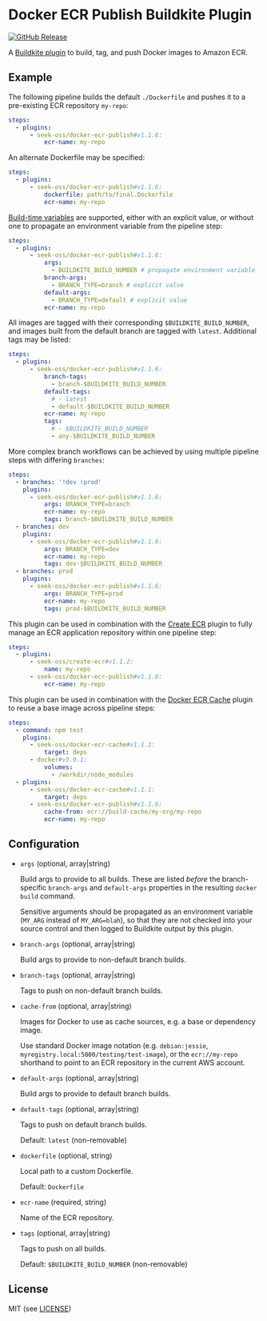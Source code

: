 # Docker ECR Publish Buildkite Plugin

[![GitHub Release](https://img.shields.io/github/release/seek-oss/docker-ecr-publish-buildkite-plugin.svg)](https://github.com/seek-oss/docker-ecr-publish-buildkite-plugin/releases)

A [Buildkite plugin](https://buildkite.com/docs/agent/v3/plugins) to build, tag,
and push Docker images to Amazon ECR.

## Example

The following pipeline builds the default `./Dockerfile` and pushes it to a
pre-existing ECR repository `my-repo`:

```yaml
steps:
  - plugins:
      - seek-oss/docker-ecr-publish#v1.1.6:
          ecr-name: my-repo
```

An alternate Dockerfile may be specified:

```yaml
steps:
  - plugins:
      - seek-oss/docker-ecr-publish#v1.1.6:
          dockerfile: path/to/final.Dockerfile
          ecr-name: my-repo
```

[Build-time
variables](https://docs.docker.com/engine/reference/commandline/build/#set-build-time-variables---build-arg)
are supported, either with an explicit value, or without one to propagate an
environment variable from the pipeline step:

```yaml
steps:
  - plugins:
      - seek-oss/docker-ecr-publish#v1.1.6:
          args:
            - BUILDKITE_BUILD_NUMBER # propagate environment variable
          branch-args:
            - BRANCH_TYPE=branch # explicit value
          default-args:
            - BRANCH_TYPE=default # explicit value
          ecr-name: my-repo
```

All images are tagged with their corresponding `$BUILDKITE_BUILD_NUMBER`, and
images built from the default branch are tagged with `latest`. Additional tags
may be listed:

```yaml
steps:
  - plugins:
      - seek-oss/docker-ecr-publish#v1.1.6:
          branch-tags:
            - branch-$BUILDKITE_BUILD_NUMBER
          default-tags:
            # - latest
            - default-$BUILDKITE_BUILD_NUMBER
          ecr-name: my-repo
          tags:
            # - $BUILDKITE_BUILD_NUMBER
            - any-$BUILDKITE_BUILD_NUMBER
```

More complex branch workflows can be achieved by using multiple pipeline steps
with differing `branches`:

```yaml
steps:
  - branches: '!dev !prod'
    plugins:
      - seek-oss/docker-ecr-publish#v1.1.6:
          args: BRANCH_TYPE=branch
          ecr-name: my-repo
          tags: branch-$BUILDKITE_BUILD_NUMBER
  - branches: dev
    plugins:
      - seek-oss/docker-ecr-publish#v1.1.6:
          args: BRANCH_TYPE=dev
          ecr-name: my-repo
          tags: dev-$BUILDKITE_BUILD_NUMBER
  - branches: prod
    plugins:
      - seek-oss/docker-ecr-publish#v1.1.6:
          args: BRANCH_TYPE=prod
          ecr-name: my-repo
          tags: prod-$BUILDKITE_BUILD_NUMBER
```

This plugin can be used in combination with the [Create
ECR](https://github.com/seek-oss/create-ecr-buildkite-plugin) plugin to fully
manage an ECR application repository within one pipeline step:

```yaml
steps:
  - plugins:
      - seek-oss/create-ecr#v1.1.2:
          name: my-repo
      - seek-oss/docker-ecr-publish#v1.1.6:
          ecr-name: my-repo
```

This plugin can be used in combination with the [Docker ECR
Cache](https://github.com/seek-oss/docker-ecr-cache-buildkite-plugin) plugin to
reuse a base image across pipeline steps:

```yaml
steps:
  - command: npm test
    plugins:
      - seek-oss/docker-ecr-cache#v1.1.1:
          target: deps
      - docker#v3.0.1:
          volumes:
            - /workdir/node_modules
  - plugins:
      - seek-oss/docker-ecr-cache#v1.1.1:
          target: deps
      - seek-oss/docker-ecr-publish#v1.1.6:
          cache-from: ecr://build-cache/my-org/my-repo
          ecr-name: my-repo
```

## Configuration

- `args` (optional, array|string)

  Build args to provide to all builds. These are listed _before_ the
  branch-specific `branch-args` and `default-args` properties in the resulting
  `docker build` command.

  Sensitive arguments should be propagated as an environment variable (`MY_ARG`
  instead of `MY_ARG=blah`), so that they are not checked into your source
  control and then logged to Buildkite output by this plugin.

- `branch-args` (optional, array|string)

  Build args to provide to non-default branch builds.

- `branch-tags` (optional, array|string)

  Tags to push on non-default branch builds.

- `cache-from` (optional, array|string)

  Images for Docker to use as cache sources, e.g. a base or dependency image.

  Use standard Docker image notation (e.g. `debian:jessie`,
  `myregistry.local:5000/testing/test-image`), or the `ecr://my-repo` shorthand
  to point to an ECR repository in the current AWS account.

- `default-args` (optional, array|string)

  Build args to provide to default branch builds.

- `default-tags` (optional, array|string)

  Tags to push on default branch builds.

  Default: `latest` (non-removable)

- `dockerfile` (optional, string)

  Local path to a custom Dockerfile.

  Default: `Dockerfile`

- `ecr-name` (required, string)

  Name of the ECR repository.

- `tags` (optional, array|string)

  Tags to push on all builds.

  Default: `$BUILDKITE_BUILD_NUMBER` (non-removable)

## License

MIT (see [LICENSE](LICENSE))
